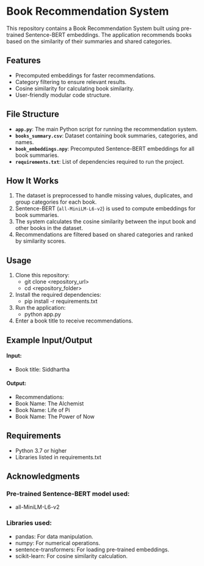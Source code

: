 # Book Recommendation System

This repository contains a Book Recommendation System built using pre-trained Sentence-BERT embeddings. The application recommends books based on the similarity of their summaries and shared categories.

## Features
- Precomputed embeddings for faster recommendations.
- Category filtering to ensure relevant results.
- Cosine similarity for calculating book similarity.
- User-friendly modular code structure.

## File Structure
- **`app.py`**: The main Python script for running the recommendation system.
- **`books_summary.csv`**: Dataset containing book summaries, categories, and names.
- **`book_embeddings.npy`**: Precomputed Sentence-BERT embeddings for all book summaries.
- **`requirements.txt`**: List of dependencies required to run the project.

## How It Works
1. The dataset is preprocessed to handle missing values, duplicates, and group categories for each book.
2. Sentence-BERT (`all-MiniLM-L6-v2`) is used to compute embeddings for book summaries.
3. The system calculates the cosine similarity between the input book and other books in the dataset.
4. Recommendations are filtered based on shared categories and ranked by similarity scores.

## Usage
1. Clone this repository:
   - git clone <repository_url>
   - cd <repository_folder>
2. Install the required dependencies:
   - pip install -r requirements.txt
3. Run the application:
   - python app.py
4. Enter a book title to receive recommendations.

## Example Input/Output
#### Input:
- Book title: Siddhartha

#### Output:
- Recommendations:
- Book Name: The Alchemist
- Book Name: Life of Pi
- Book Name: The Power of Now

## Requirements
- Python 3.7 or higher
- Libraries listed in requirements.txt

## Acknowledgments
### Pre-trained Sentence-BERT model used: 
- all-MiniLM-L6-v2

### Libraries used:
- pandas: For data manipulation.
- numpy: For numerical operations.
- sentence-transformers: For loading pre-trained embeddings.
- scikit-learn: For cosine similarity calculation. 